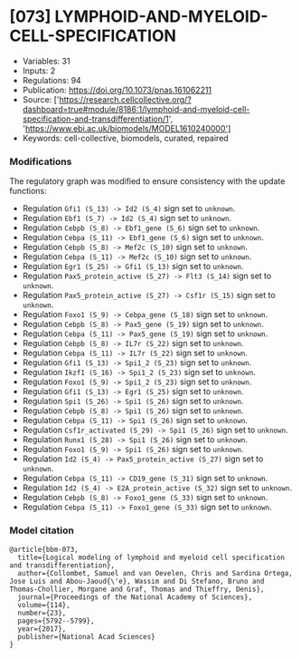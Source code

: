 # \[073\] LYMPHOID-AND-MYELOID-CELL-SPECIFICATION

 - Variables: 31
 - Inputs: 2
 - Regulations: 94
 - Publication: https://doi.org/10.1073/pnas.161062211
 - Source: ['https://research.cellcollective.org/?dashboard=true#module/8186:1/lymphoid-and-myeloid-cell-specification-and-transdifferentiation/1', 'https://www.ebi.ac.uk/biomodels/MODEL1610240000']
 - Keywords: cell-collective, biomodels, curated, repaired


### Modifications

The regulatory graph was modified to ensure consistency with the update functions:

 - Regulation `Gfi1 (S_13) -> Id2 (S_4)` sign set to `unknown`.
 - Regulation `Ebf1 (S_7) -> Id2 (S_4)` sign set to `unknown`.
 - Regulation `Cebpb (S_8) -> Ebf1_gene (S_6)` sign set to `unknown`.
 - Regulation `Cebpa (S_11) -> Ebf1_gene (S_6)` sign set to `unknown`.
 - Regulation `Cebpb (S_8) -> Mef2c (S_10)` sign set to `unknown`.
 - Regulation `Cebpa (S_11) -> Mef2c (S_10)` sign set to `unknown`.
 - Regulation `Egr1 (S_25) -> Gfi1 (S_13)` sign set to `unknown`.
 - Regulation `Pax5_protein_active (S_27) -> Flt3 (S_14)` sign set to `unknown`.
 - Regulation `Pax5_protein_active (S_27) -> Csf1r (S_15)` sign set to `unknown`.
 - Regulation `Foxo1 (S_9) -> Cebpa_gene (S_18)` sign set to `unknown`.
 - Regulation `Cebpb (S_8) -> Pax5_gene (S_19)` sign set to `unknown`.
 - Regulation `Cebpa (S_11) -> Pax5_gene (S_19)` sign set to `unknown`.
 - Regulation `Cebpb (S_8) -> IL7r (S_22)` sign set to `unknown`.
 - Regulation `Cebpa (S_11) -> IL7r (S_22)` sign set to `unknown`.
 - Regulation `Gfi1 (S_13) -> Spi1_2 (S_23)` sign set to `unknown`.
 - Regulation `Ikzf1 (S_16) -> Spi1_2 (S_23)` sign set to `unknown`.
 - Regulation `Foxo1 (S_9) -> Spi1_2 (S_23)` sign set to `unknown`.
 - Regulation `Gfi1 (S_13) -> Egr1 (S_25)` sign set to `unknown`.
 - Regulation `Spi1 (S_26) -> Spi1 (S_26)` sign set to `unknown`.
 - Regulation `Cebpb (S_8) -> Spi1 (S_26)` sign set to `unknown`.
 - Regulation `Cebpa (S_11) -> Spi1 (S_26)` sign set to `unknown`.
 - Regulation `Csf1r_activated (S_29) -> Spi1 (S_26)` sign set to `unknown`.
 - Regulation `Runx1 (S_28) -> Spi1 (S_26)` sign set to `unknown`.
 - Regulation `Foxo1 (S_9) -> Spi1 (S_26)` sign set to `unknown`.
 - Regulation `Id2 (S_4) -> Pax5_protein_active (S_27)` sign set to `unknown`.
 - Regulation `Cebpa (S_11) -> CD19_gene (S_31)` sign set to `unknown`.
 - Regulation `Id2 (S_4) -> E2A_protein_active (S_32)` sign set to `unknown`.
 - Regulation `Cebpb (S_8) -> Foxo1_gene (S_33)` sign set to `unknown`.
 - Regulation `Cebpa (S_11) -> Foxo1_gene (S_33)` sign set to `unknown`.


### Model citation

```
@article{bbm-073,
  title={Logical modeling of lymphoid and myeloid cell specification and transdifferentiation},
  author={Collombet, Samuel and van Oevelen, Chris and Sardina Ortega, Jose Luis and Abou-Jaoud{\'e}, Wassim and Di Stefano, Bruno and Thomas-Chollier, Morgane and Graf, Thomas and Thieffry, Denis},
  journal={Proceedings of the National Academy of Sciences},
  volume={114},
  number={23},
  pages={5792--5799},
  year={2017},
  publisher={National Acad Sciences}
}

```

